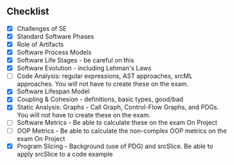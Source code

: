 ## Checklist

- [x] Challenges of SE
- [x] Standard Software Phases
- [x] Role of Artifacts
- [x] Software Process Models
- [x] Software Life Stages - be careful on this
- [x] Software Evolution - including Lehman's Laws
- [ ] Code Analysis: regular expressions, AST approaches, srcML approaches. You will not have to create these on the exam.
- [x] Software Lifespan Model
- [x] Coupling & Cohesion - definitions, basic types, good/bad
- [x] Static Analysis: Graphs - Call Graph, Control-Flow Graphs, and PDGs. You will not have to create these on the exam.
- [ ] Software Metrics - Be able to calculate these on the exam On Project
- [ ] OOP Metrics - Be able to calculate the non-complex OOP metrics on the exam On Project
- [x] Program Slicing - Background (use of PDG) and srcSlice. Be able to apply srcSlice to a code example